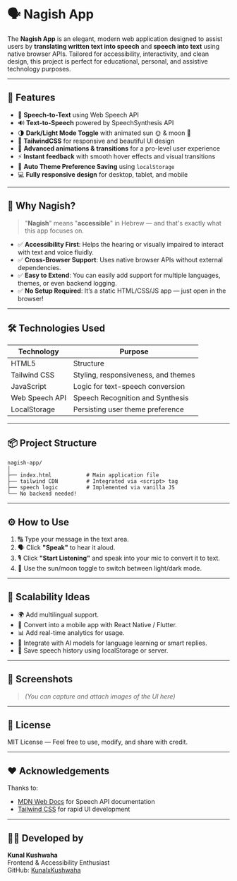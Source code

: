 # 🗣️ Nagish App

The **Nagish App** is an elegant, modern web application designed to assist users by **translating written text into speech** and **speech into text** using native browser APIs. Tailored for accessibility, interactivity, and clean design, this project is perfect for educational, personal, and assistive technology purposes.

---

## 🚀 Features

- 🎤 **Speech-to-Text** using Web Speech API  
- 🔊 **Text-to-Speech** powered by SpeechSynthesis API  
- 🌗 **Dark/Light Mode Toggle** with animated sun 🌞 & moon 🌙  
- 🎨 **TailwindCSS** for responsive and beautiful UI design  
- 💫 **Advanced animations & transitions** for a pro-level user experience  
- ⚡ **Instant feedback** with smooth hover effects and visual transitions  
- 🧠 **Auto Theme Preference Saving** using `localStorage`  
- 💻 **Fully responsive design** for desktop, tablet, and mobile  

---

## 🎯 Why Nagish?

> "**Nagish**" means "**accessible**" in Hebrew — and that's exactly what this app focuses on.

- ✅ **Accessibility First**: Helps the hearing or visually impaired to interact with text and voice fluidly.
- ✅ **Cross-Browser Support**: Uses native browser APIs without external dependencies.
- ✅ **Easy to Extend**: You can easily add support for multiple languages, themes, or even backend logging.
- ✅ **No Setup Required**: It’s a static HTML/CSS/JS app — just open in the browser!

---

## 🛠️ Technologies Used

| Technology       | Purpose                              |
|------------------|--------------------------------------|
| HTML5            | Structure                            |
| Tailwind CSS     | Styling, responsiveness, and themes  |
| JavaScript       | Logic for text-speech conversion     |
| Web Speech API   | Speech Recognition and Synthesis     |
| LocalStorage     | Persisting user theme preference     |

---

## 📦 Project Structure

```
nagish-app/
│
├── index.html           # Main application file
├── tailwind CDN         # Integrated via <script> tag
├── speech logic         # Implemented via vanilla JS
└── No backend needed!
```

---

## ⚙️ How to Use

1. 🔠 Type your message in the text area.
2. 🗣️ Click **"Speak"** to hear it aloud.
3. 🎙️ Click **"Start Listening"** and speak into your mic to convert it to text.
4. 🌙 Use the sun/moon toggle to switch between light/dark mode.

---

## 🔮 Scalability Ideas

- 🌍 Add multilingual support.
- 🧩 Convert into a mobile app with React Native / Flutter.
- 📊 Add real-time analytics for usage.
- 💬 Integrate with AI models for language learning or smart replies.
- 📁 Save speech history using localStorage or server.

---

## 📸 Screenshots

> *(You can capture and attach images of the UI here)*

---

## 📃 License

MIT License — Feel free to use, modify, and share with credit.

---

## ❤️ Acknowledgements

Thanks to:
- [MDN Web Docs](https://developer.mozilla.org/en-US/docs/Web/API/Web_Speech_API) for Speech API documentation
- [Tailwind CSS](https://tailwindcss.com) for rapid UI development

---

## 👨‍💻 Developed by

**Kunal Kushwaha**  
Frontend & Accessibility Enthusiast  
GitHub: [KunalxKushwaha](https://github.com/KunalxKushwaha)


